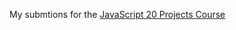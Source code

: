 My submtions for the [JavaScript 20 Projects Course](https://github.com/zero-to-mastery/javascript20-projects#infinity-Scroll---original-github)
